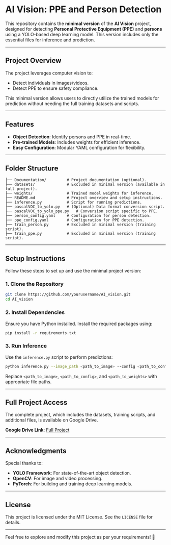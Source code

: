 # AI Vision: PPE and Person Detection

This repository contains the **minimal version** of the **AI Vision** project, designed for detecting **Personal Protective Equipment (PPE)** and **persons** using a YOLO-based deep learning model. This version includes only the essential files for inference and prediction.

---

## Project Overview
The project leverages computer vision to:
- Detect individuals in images/videos.
- Detect PPE to ensure safety compliance.

This minimal version allows users to directly utilize the trained models for prediction without needing the full training datasets and scripts.

---

## Features
- **Object Detection**: Identify persons and PPE in real-time.
- **Pre-trained Models**: Includes weights for efficient inference.
- **Easy Configuration**: Modular YAML configuration for flexibility.

---

## Folder Structure
```plaintext
├── Documentation/         # Project documentation (optional).
├── datasets/              # Excluded in minimal version (available in full project).
├── weights/               # Trained model weights for inference.
├── README.md              # Project overview and setup instructions.
├── inference.py           # Script for running predictions.
├── pascalVOC_to_yolo.py   # (Optional) Data format conversion script.
├── pascalVOC_to_yolo_ppe.py   # Conversion script specific to PPE.
├── person_config.yaml     # Configuration for person detection.
├── ppe_config.yaml        # Configuration for PPE detection.
├── train_person.py        # Excluded in minimal version (training script).
├── train_ppe.py           # Excluded in minimal version (training script).
```

---

## Setup Instructions
Follow these steps to set up and use the minimal project version:

### 1. Clone the Repository
```bash
git clone https://github.com/yourusername/AI_vision.git
cd AI_vision
```

### 2. Install Dependencies
Ensure you have Python installed. Install the required packages using:
```bash
pip install -r requirements.txt
```

### 3. Run Inference
Use the `inference.py` script to perform predictions:
```bash
python inference.py --image_path <path_to_image> --config <path_to_config> --weights <path_to_weights>
```
Replace `<path_to_image>`, `<path_to_config>`, and `<path_to_weights>` with appropriate file paths.

---

## Full Project Access
The complete project, which includes the datasets, training scripts, and additional files, is available on Google Drive.

**Google Drive Link**: [Full Project](https://drive.google.com/file/d/1W2kJyW6lHnpAVqeB8dw41CRVTNRpGV8b/view?usp=drive_link)

---

## Acknowledgments
Special thanks to:
- **YOLO Framework**: For state-of-the-art object detection.
- **OpenCV**: For image and video processing.
- **PyTorch**: For building and training deep learning models.

---

## License
This project is licensed under the MIT License. See the `LICENSE` file for details.

---

Feel free to explore and modify this project as per your requirements! 🚀

